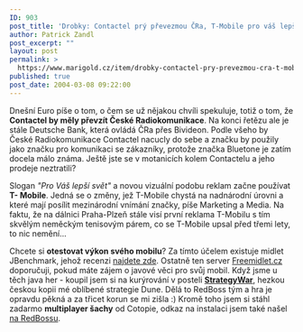 ```yaml
---
ID: 903
post_title: 'Drobky: Contactel prý převezmou ČRa, T-Mobile pro váš lepší svět, javový benchmark pro mobily a&nbsp;java hry'
author: Patrick Zandl
post_excerpt: ""
layout: post
permalink: >
  https://www.marigold.cz/item/drobky-contactel-pry-prevezmou-cra-t-mobile-pro-vas-lepsi-svet-javovy-benchmark-pro-mobily-a-java-hry
published: true
post_date: 2004-03-08 09:22:00
---
```

<P>Dnešní Euro píše o tom, o čem se už nějakou chvíli spekuluje, totiž o tom, že <STRONG>Contactel by měly převzít České Radiokomunikace</STRONG>. Na konci řetězu ale je stále Deutsche Bank, která ovládá ČRa přes Bivideon. Podle všeho by České Radiokomunikace Contactel nacucly do sebe a značku by použily jako značku pro komunikaci se zákazníky, protože značka Bluetone je zatím docela málo známa. Ještě jste se v motanicích kolem Contactelu a jeho prodeje neztratili? </P>
<P>Slogan <EM>"Pro Váš lepší svět"</EM> a novou vizuální podobu reklam začne používat <STRONG>T- Mobile</STRONG>. Jedná se o změny, jež T-Mobile chystá na nadnárodní úrovni a které mají posílit mezinárodní vnímání značky, píše Marketing a Media. Na faktu, že na dálnici Praha-Plzeň stále visí první reklama T-Mobilu s tím skvělým neměckým tenisovým párem, co se T-Mobile upsal před třemi lety, to nic nemění...</P>
<P>Chcete si <STRONG>otestovat výkon svého mobilu</STRONG>? Za tímto účelem existuje midlet JBenchmark, jehož recenzi <A href="http://www.freemidlet.cz/clanek.php?id=358" target=_blank>najdete zde</A>. Ostatně ten server <A href="http://www.freemidlet.cz/" target=_blank>Freemidlet.cz</A> doporučuji, pokud máte zájem o javové věci pro svůj mobil. Když jsme u těch java her - koupil jsem si na kurýrování v posteli <A href="http://www.redboss.cz/cz/clanky/recenze.php?id=435" target=_blank><STRONG>StrategyWar</STRONG></A>, hezkou českou kopii mé oblíbené strategie Dune. Dělá to RedBoss tým a hra je opravdu pěkná a za třicet korun se mi zišla :) Kromě toho jsem si stáhl zadarmo&#160;<STRONG>multiplayer šachy</STRONG> od Cotopie, odkaz na instalaci&#160;jsem také našel <A href="http://www.redboss.cz/cz/clanky/recenze.php?id=433" target=_blank>na RedBossu</A>.</P>